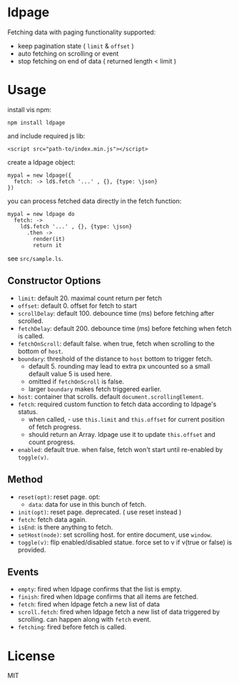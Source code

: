 # ldpage

Fetching data with paging functionality supported:

 - keep pagination state ( `limit` & `offset` )
 - auto fetching on scrolling or event
 - stop fetching on end of data ( returned length < limit )


# Usage

install vis npm:

    npm install ldpage

and include required js lib:

    <script src="path-to/index.min.js"></script>


create a ldpage object:

    mypal = new ldpage({
      fetch: -> ld$.fetch '...' , {}, {type: \json}
    })


you can process fetched data directly in the fetch function:

    mypal = new ldpage do
      fetch: ->
        ld$.fetch '...' , {}, {type: \json}
          .then ->
            render(it)
            return it


see `src/sample.ls`.


## Constructor Options

 - `limit`: default 20. maximal count return per fetch
 - `offset`: default 0. offset for fetch to start
 - `scrollDelay`: default 100. debounce time (ms) before fetching after scrolled.
 - `fetchDelay`: default 200. debounce time (ms) before fetching when fetch is called.
 - `fetchOnScroll`: default false. when true, fetch when scrolling to the bottom of `host`.
 - `boundary`: threshold of the distance to `host` bottom to trigger fetch.
   - default 5. rounding may lead to extra px uncounted so a small default value 5 is used here.
   - omitted if `fetchOnScroll` is false.
   - larger `boundary` makes fetch triggered earlier.
 - `host`: container that scrolls. default `document.scrollingElement`.
 - `fetch`: required custom function to fetch data according to ldpage's status.
   - when called, - use `this.limit` and `this.offset` for current position of fetch progress.
   - should return an Array. ldpage use it to update `this.offset` and count progress.
 - `enabled`: default true. when false, fetch won't start until re-enabled by `toggle(v)`.


## Method

 - `reset(opt)`: reset page. opt:
   - `data`: data for use in this bunch of fetch.
 - `init(opt)`: reset page. deprecated. ( use reset instead )
 - `fetch`: fetch data again.
 - `isEnd`: is there anything to fetch.
 - `setHost(node)`: set scrolling host. for entire document, use `window`.
 - `toggle(v)`: flip enabled/disabled statue. force set to v if v(true or false) is provided.


## Events

 - `empty`: fired when ldpage confirms that the list is empty.
 - `finish`: fired when ldpage confirms that all items are fetched.
 - `fetch`: fired when ldpage fetch a new list of data
 - `scroll.fetch`: fired when ldpage fetch a new list of data triggered by scrolling. can happen along with `fetch` event.
 - `fetching`: fired before fetch is called.


# License

MIT
